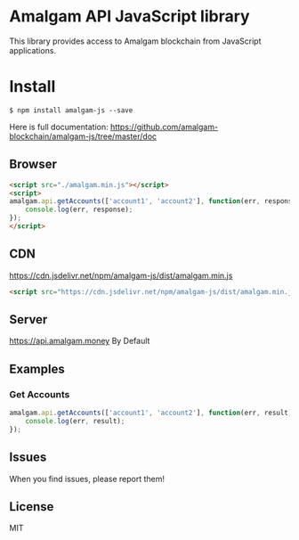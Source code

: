 # Amalgam API JavaScript library
This library provides access to Amalgam blockchain from JavaScript applications.

# Install
```
$ npm install amalgam-js --save
```

Here is full documentation:
https://github.com/amalgam-blockchain/amalgam-js/tree/master/doc

## Browser 
```html 
<script src="./amalgam.min.js"></script>
<script>
amalgam.api.getAccounts(['account1', 'account2'], function(err, response){
    console.log(err, response);
});
</script>
```

## CDN
https://cdn.jsdelivr.net/npm/amalgam-js/dist/amalgam.min.js<br/>
```html
<script src="https://cdn.jsdelivr.net/npm/amalgam-js/dist/amalgam.min.js"></script>
```

## Server

https://api.amalgam.money By Default

## Examples
### Get Accounts
```js
amalgam.api.getAccounts(['account1', 'account2'], function(err, result) {
	console.log(err, result);
});
```

## Issues
When you find issues, please report them!

## License
MIT

